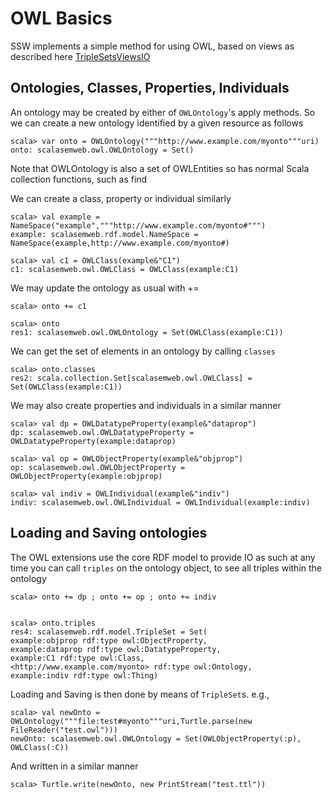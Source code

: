 # OWL Basics #

SSW implements a simple method for using OWL, based on views as described here [TripleSetsViewsIO](TripleSetsViewsIO.md)


## Ontologies, Classes, Properties, Individuals ##

An ontology may be created by either of `OWLOntology`'s apply methods. So we can create a new ontology identified by a given resource as follows

```
scala> var onto = OWLOntology("""http://www.example.com/myonto"""uri)
onto: scalasemweb.owl.OWLOntology = Set()
```

Note that OWLOntology is also a set of OWLEntities so has normal Scala collection functions, such as find

We can create a class, property or individual similarly

```
scala> val example = NameSpace("example","""http://www.example.com/myonto#""")
example: scalasemweb.rdf.model.NameSpace = NameSpace(example,http://www.example.com/myonto#)

scala> val c1 = OWLClass(example&"C1")
c1: scalasemweb.owl.OWLClass = OWLClass(example:C1)
```

We may update the ontology as usual with +=

```
scala> onto += c1

scala> onto
res1: scalasemweb.owl.OWLOntology = Set(OWLClass(example:C1))
```

We can get the set of elements in an ontology by calling `classes`


```
scala> onto.classes
res2: scala.collection.Set[scalasemweb.owl.OWLClass] = Set(OWLClass(example:C1))
```

We may also create properties and individuals in a similar manner

```
scala> val dp = OWLDatatypeProperty(example&"dataprop")
dp: scalasemweb.owl.OWLDatatypeProperty = OWLDatatypeProperty(example:dataprop)

scala> val op = OWLObjectProperty(example&"objprop")
op: scalasemweb.owl.OWLObjectProperty = OWLObjectProperty(example:objprop)

scala> val indiv = OWLIndividual(example&"indiv")
indiv: scalasemweb.owl.OWLIndividual = OWLIndividual(example:indiv)
```

## Loading and Saving ontologies ##

The OWL extensions use the core RDF model to provide IO as such at any time you can call `triples` on the ontology object, to see all triples within the ontology

```
scala> onto += dp ; onto += op ; onto += indiv 


scala> onto.triples
res4: scalasemweb.rdf.model.TripleSet = Set(
example:objprop rdf:type owl:ObjectProperty, 
example:dataprop rdf:type owl:DatatypeProperty, 
example:C1 rdf:type owl:Class, 
<http://www.example.com/myonto> rdf:type owl:Ontology, 
example:indiv rdf:type owl:Thing)
```

Loading and Saving is then done by means of `TripleSet`s. e.g.,

```
scala> val newOnto = OWLOntology("""file:test#myonto"""uri,Turtle.parse(new FileReader("test.owl")))
newOnto: scalasemweb.owl.OWLOntology = Set(OWLObjectProperty(:p), OWLClass(:C))
```

And written in a similar manner

```
scala> Turtle.write(newOnto, new PrintStream("test.ttl"))
```